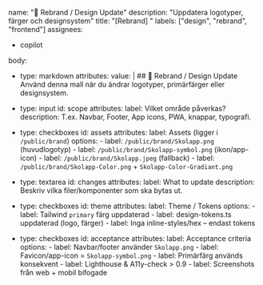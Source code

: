 name: "🎨 Rebrand / Design Update"
description: "Uppdatera logotyper, färger och designsystem"
title: "[Rebrand] "
labels: ["design", "rebrand", "frontend"]
assignees:
  - copilot

body:
  - type: markdown
    attributes:
      value: |
        ## 🎨 Rebrand / Design Update
        Använd denna mall när du ändrar logotyper, primärfärger eller designsystem.

  - type: input
    id: scope
    attributes:
      label: Vilket område påverkas?
      description: T.ex. Navbar, Footer, App icons, PWA, knappar, typografi.

  - type: checkboxes
    id: assets
    attributes:
      label: Assets (ligger i `/public/brand`)
      options:
        - label: `/public/brand/Skolapp.png` (huvudlogotyp)
        - label: `/public/brand/Skolapp-symbol.png` (ikon/app-icon)
        - label: `/public/brand/Skolapp.jpeg` (fallback)
        - label: `/public/brand/Skolapp-Color.png` + `Skolapp-Color-Gradiant.png`

  - type: textarea
    id: changes
    attributes:
      label: What to update
      description: Beskriv vilka filer/komponenter som ska bytas ut.

  - type: checkboxes
    id: theme
    attributes:
      label: Theme / Tokens
      options:
        - label: Tailwind `primary` färg uppdaterad
        - label: design-tokens.ts uppdaterad (logo, färger)
        - label: Inga inline-styles/hex – endast tokens

  - type: checkboxes
    id: acceptance
    attributes:
      label: Acceptance criteria
      options:
        - label: Navbar/footer använder `Skolapp.png`
        - label: Favicon/app-icon = `Skolapp-symbol.png`
        - label: Primärfärg används konsekvent
        - label: Lighthouse & A11y-check > 0.9
        - label: Screenshots från web + mobil bifogade
